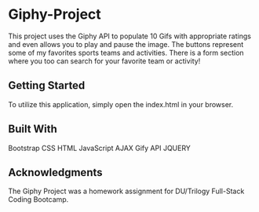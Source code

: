 # Giphy-Project

This project uses the Giphy API to populate 10 Gifs with appropriate ratings and even allows you to play and pause the image. The buttons represent some of my favorites sports teams and activities. There is a form section where you too can search for your favorite team or activity!

## Getting Started

To utilize this application, simply open the index.html in your browser. 

## Built With

Bootstrap 
CSS
HTML
JavaScript
AJAX
Gify API
JQUERY

## Acknowledgments

The Giphy Project was a homework assignment for DU/Trilogy Full-Stack Coding Bootcamp.

